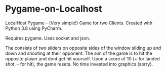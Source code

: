 # Pygame-on-Localhost
LocalHost Pygame - (Very simple!) Game for two Clients. 
Created with Python 3.8 using PyCharm.

Requires pygame. Uses socket and json. 
 
The consists of two sliders on opposite sides of the window sliding up and down and shooting at their opponent. The aim of the game is to hit the opposite player and dont get hit yourself. Upon a score of 10 (+ for landed shot, - for hit), the game resets. No time invested into graphics (sorry).

